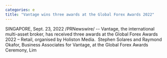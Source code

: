```yaml
---
categories: e
title: "Vantage wins three awards at the Global Forex Awards 2022"
---
```

SINGAPORE, Sept. 23, 2022 /PRNewswire/ -- Vantage, the international multi-asset broker, has received three awards at the Global Forex Awards 2022 – Retail, organised by Holiston Media.      Stephen Solares and Raymond Okafor, Business Associates for Vantage, at the Global Forex Awards Ceremony, Lim